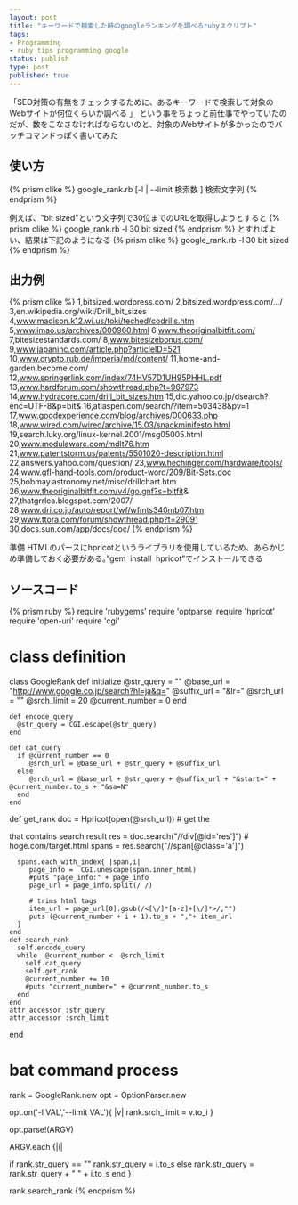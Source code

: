 ```yaml
--- 
layout: post
title: "キーワードで検索した時のgoogleランキングを調べるrubyスクリプト"
tags: 
- Programming
- ruby tips programming google
status: publish
type: post
published: true
---
```

「SEO対策の有無をチェックするために、あるキーワードで検索して対象のWebサイトが何位くらいか調べる 」 という事をちょっと前仕事でやっていたのだが、数をこなさなければならないのと、対象のWebサイトが多かったのでバッチコマンドっぽく書いてみた 

## 使い方
{% prism clike %}
google_rank.rb  [-l | --limit 検索数 ] 検索文字列
{% endprism %}

例えば、"bit sized"という文字列で30位までのURLを取得しようとすると
{% prism clike %}
google_rank.rb  -l 30 bit sized
{% endprism %}
とすればよい、結果は下記のようになる
{% prism clike %}
google_rank.rb  -l 30 bit sized
{% endprism %}

## 出力例

{% prism clike %}
1,bitsized.wordpress.com/
2,bitsized.wordpress.com/.../
3,en.wikipedia.org/wiki/Drill_bit_sizes
4,www.madison.k12.wi.us/toki/teched/codrills.htm
5,www.imao.us/archives/000960.html
6,www.theoriginalbitfit.com/
7,bitesizestandards.com/
8,www.bitesizebonus.com/
9,www.japaninc.com/article.php?articleID=521
10,www.crypto.rub.de/imperia/md/content/
11,home-and-garden.become.com/
12,www.springerlink.com/index/74HV57D1UH95PHHL.pdf
13,www.hardforum.com/showthread.php?t=967973
14,www.hydracore.com/drill_bit_sizes.htm
15,dic.yahoo.co.jp/dsearch?enc=UTF-8&amp;p=bit&amp;
16,atlaspen.com/search/?item=503438&amp;pv=1
17,www.goodexperience.com/blog/archives/000633.php
18,www.wired.com/wired/archive/15.03/snackminifesto.html
19,search.luky.org/linux-kernel.2001/msg05005.html
20,www.modulaware.com/mdlt76.htm
21,www.patentstorm.us/patents/5501020-description.html
22,answers.yahoo.com/question/
23,www.hechinger.com/hardware/tools/
24,www.gfl-hand-tools.com/product-word/209/Bit-Sets.doc
25,bobmay.astronomy.net/misc/drillchart.htm
26,www.theoriginalbitfit.com/v4/go.gnf?s=bitfit&amp;
27,thatgrrlca.blogspot.com/2007/
28,www.dri.co.jp/auto/report/wf/wfmts340mb07.htm
29,www.ttora.com/forum/showthread.php?t=29091
30,docs.sun.com/app/docs/doc/
{% endprism %}

準備
HTMLのパースにhpricotというライブラリを使用しているため、あらかじめ準備しておく必要がある。”gem&nbsp; install&nbsp; hpricot”でインストールできる

## ソースコード

{% prism ruby %}
require 'rubygems'
require 'optparse'
require 'hpricot'
require 'open-uri'
require 'cgi'   
# class definition
class GoogleRank
    def initialize
      @str_query = ""
      @base_url = "http://www.google.co.jp/search?hl=ja&q="
      @suffix_url = "&lr="
      @srch_url = ""
      @srch_limit = 20
      @current_number = 0
    end

    def encode_query
      @str_query = CGI.escape(@str_query)
    end

    def cat_query
      if @current_number == 0
         @srch_url = @base_url + @str_query + @suffix_url
      else
         @srch_url = @base_url + @str_query + @suffix_url + "&start=" + @current_number.to_s + "&sa=N"
      end
    end

   def get_rank
      doc = Hpricot(open(@srch_url))
      # get the <div> that contains search result
      res = doc.search("//div[@id='res']")
      # <span class="a">hoge.com/target.html
      spans = res.search("//span[@class='a']")

      spans.each_with_index{ |span,i|
         page_info =  CGI.unescape(span.inner_html)
         #puts "page_info:" + page_info
         page_url = page_info.split(/ /)

         # trims html tags
         item_url = page_url[0].gsub(/<[\/]*[a-z]+[\/]*>/,"")
         puts (@current_number + i + 1).to_s + ","+ item_url
      }
    end
    def search_rank
      self.encode_query
      while  @current_number <  @srch_limit
        self.cat_query
        self.get_rank
        @current_number += 10
        #puts "current_number=" + @current_number.to_s
      end
    end
    attr_accessor :str_query
    attr_accessor :srch_limit
end

# bat command process

rank = GoogleRank.new
opt = OptionParser.new

opt.on('-l VAL','--limit VAL'){ |v| rank.srch_limit = v.to_i }

opt.parse!(ARGV)

ARGV.each {|i|

  if rank.str_query == ""
    rank.str_query = i.to_s
  else
    rank.str_query = rank.str_query + " " + i.to_s
  end
}

rank.search_rank
{% endprism %}
